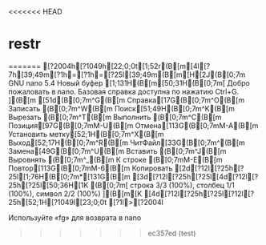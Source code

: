 <<<<<<< HEAD
# restr
=======
[?2004h[?1049h[22;0;0t[1;52r(B[m[4l[?7h[39;49m[?1h=[?1h=[?25l[39;49m(B[m[H[2J(B[0;7m  GNU nano 5.4                                                 Новый буфер                                                          [1;131H(B[m[50;31H(B[0;7m[ Добро пожаловать в nano. Базовая справка доступна по нажатию Ctrl+G. ](B[m[51d(B[0;7m^G(B[m Справка[17G(B[0;7m^O(B[m Записать     (B[0;7m^W(B[m Поиск[51;49H(B[0;7m^K(B[m Вырезать     (B[0;7m^T(B[m Выполнить    (B[0;7m^C(B[m Позиция[97G(B[0;7mM-U(B[m Отмена[113G(B[0;7mM-A(B[m Установить метку[52;1H(B[0;7m^X(B[m Выход[52;17H(B[0;7m^R(B[m ЧитФайл[33G(B[0;7m^\(B[m Замена[49G(B[0;7m^U(B[m Вставить     (B[0;7m^J(B[m Выровнять    (B[0;7m^_(B[m К строке     (B[0;7mM-E(B[m Повтор[113G(B[0;7mM-6(B[m Копировать[2d[?12l[?25h[?25l[1;76H(B[0;7m*[131G(B[m[3d[?12l[?25h[?25l[4d[?12l[?25h[?25l[50;36H[1K (B[0;7m[ строка 3/3 (100%), столбец 1/1 (100%), символ 2/2 (100%) ](B[m[K[4d[?12l[?25h[?25l[?12l[?25h[52;1H[?1049l[23;0;0t[?1l>[?2004l

Используйте «fg» для возврата в nano
>>>>>>> ec357ed (test)
